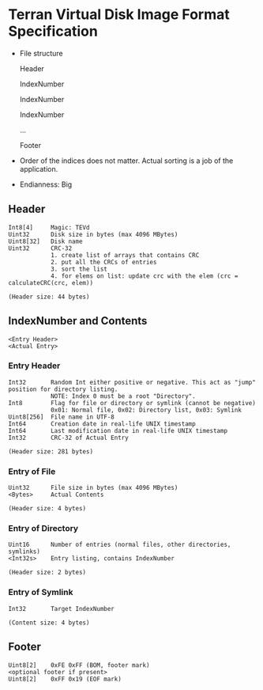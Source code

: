 # Terran Virtual Disk Image Format Specification

* File structure


    Header
    
    IndexNumber
    <entry>
    
    IndexNumber
    <entry>
    
    IndexNumber
    <entry>
    
    ...
    
    Footer


* Order of the indices does not matter. Actual sorting is a job of the application.
* Endianness: Big


##  Header
    Int8[4]     Magic: TEVd
    Uint32      Disk size in bytes (max 4096 MBytes)
    Uint8[32]   Disk name
    Uint32      CRC-32
                1. create list of arrays that contains CRC
                2. put all the CRCs of entries
                3. sort the list
                4. for elems on list: update crc with the elem (crc = calculateCRC(crc, elem))
    
    (Header size: 44 bytes)



##  IndexNumber and Contents
    <Entry Header>
    <Actual Entry>

###  Entry Header
    Int32       Random Int either positive or negative. This act as "jump" position for directory listing.
                NOTE: Index 0 must be a root "Directory".
    Int8        Flag for file or directory or symlink (cannot be negative)
                0x01: Normal file, 0x02: Directory list, 0x03: Symlink
    Uint8[256]  File name in UTF-8
    Int64       Creation date in real-life UNIX timestamp
    Int64       Last modification date in real-life UNIX timestamp
    Int32       CRC-32 of Actual Entry

    (Header size: 281 bytes)

###  Entry of File
    Uint32      File size in bytes (max 4096 MBytes)
    <Bytes>     Actual Contents
    
    (Header size: 4 bytes)

###  Entry of Directory
    Uint16      Number of entries (normal files, other directories, symlinks)
    <Int32s>    Entry listing, contains IndexNumber
    
    (Header size: 2 bytes)

###  Entry of Symlink
    Int32       Target IndexNumber
    
    (Content size: 4 bytes)




## Footer
    Uint8[2]    0xFE 0xFF (BOM, footer mark)
    <optional footer if present>
    Uint8[2]    0xFF 0x19 (EOF mark)
